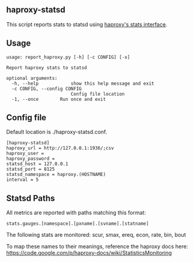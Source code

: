haproxy-statsd
--------------
This script reports stats to statsd using [haproxy's stats interface](https://code.google.com/p/haproxy-docs/wiki/StatisticsMonitoring).

Usage
-----

    usage: report_haproxy.py [-h] [-c CONFIG] [-x]

    Report haproxy stats to statsd

    optional arguments:
      -h, --help            show this help message and exit
      -c CONFIG, --config CONFIG
                            Config file location
      -1, --once        Run once and exit


Config file
-----------
Default location is ./haproxy-statsd.conf.

    [haproxy-statsd]
    haproxy_url = http://127.0.0.1:1936/;csv
    haproxy_user =
    haproxy_password =
    statsd_host = 127.0.0.1
    statsd_port = 8125
    statsd_namespace = haproxy.(HOSTNAME)
    interval = 5


Statsd Paths
------------
All metrics are reported with paths matching this format:

    stats.gauges.[namespace].[pxname].[svname].[statname]

The following stats are monitored: scur, smax, ereq, econ, rate, bin, bout

To map these names to their meanings, reference the haproxy docs here: https://code.google.com/p/haproxy-docs/wiki/StatisticsMonitoring
